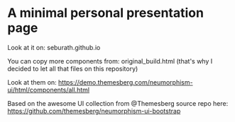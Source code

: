 # A minimal personal presentation page

Look at it on: seburath.github.io

You can copy more components from: original_build.html (that's why I decided to let all that files on this repository)

Look at them on: https://demo.themesberg.com/neumorphism-ui/html/components/all.html

Based on the awesome UI collection from @Themesberg source repo here: https://github.com/themesberg/neumorphism-ui-bootstrap
